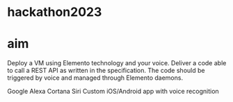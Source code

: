 # hackathon2023

# aim

Deploy a VM using Elemento technology and your voice. Deliver a code able to call a REST API as written in the specification. The code should be triggered by voice and managed through Elemento daemons.

Google
Alexa
Cortana
Siri
Custom iOS/Android app with voice recognition

